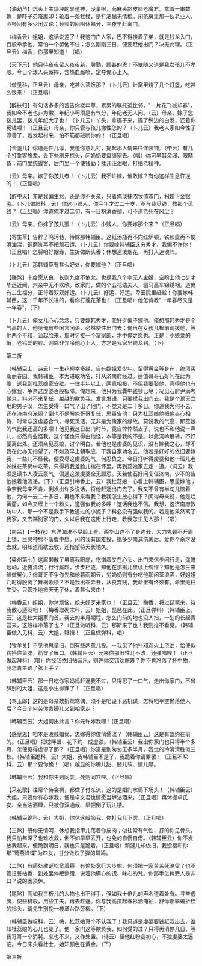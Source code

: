 <!-- { "loadSidebar": true } -->
【油葫芦】炕头上主烧埋的显道神，没事哏，苘麻头斜皮脸老魔君。拿着一串数珠，是吓子弟降魔印；轮着一条柱杖，是打鸂鶒无情棍。闲茶房里那一伙老业人，酒杯间有多少闲议论；频频的间阻休熟分，三夜早赶离门。

（梅香云）姐姐，这话说差了！我这门户人家，巴不得接着子弟，就是钱龙入门，百般奉承他，常怕一个留他不住；怎么刚刚三日，便要赶他出门？决无此理。（正旦云）梅香，你那里知道！（唱）

【天下乐】他只待夜夜留人夜夜新，殷勤，顾甚的恩！不依随又道是我女孩儿不孝顺。今日个漾人头厮摔，含热血厮喷，定夺俺心上人。

（做见科，正旦云）母亲，吃甚么茶饭那？（卜儿云）灶窝里烧了几个灯盏，吃甚么饭来！（正旦唱）

【醉扶归】有句话多多的苦告你老年尊，累累的嘱托近比邻，"一片花飞减却春"，我如今不老也非为嫩，年纪小呵须是有气分，年纪老无人问。（云）母亲，嫁了您孩儿罢，孩儿年纪大了也！（卜儿云）丫头，拿镊子来，镊了鬓边的白发，还着你觅钱哩！（正旦云）母亲，你只管与孩儿撇性怎的？（卜儿云）我老人家如今性子淳善了，若发起村来，怕不筋都敲断你的！（正旦唱）

【金盏儿】你道是性儿淳，我道你意儿村，提起那人情来往佯装钝。（带云）有几个打踅客旅辈，丢下些刷牙掠头，问奶奶要盘缠家去。（唱）你可早耳朵闭、眼睛昏；前门里统镘客，后门里一个使钱勤；揉开汪泪眼，打拍老精神。

（云）母亲。嫁了你孩儿者！（卜儿云）我不许嫁，谁敢嫁？有你这样生忿忤逆的！（正旦唱）

【醉中天】非是我偏生忿，还是你不关亲，只着俺淡抹浓妆倚市门，积趱下金银囤。（卜儿做怒科，云）你这小贱人，你今年才过二十岁，不与我觅钱，教那个觅钱？（正旦唱）你道俺才过二旬，有一日粉消香褪，可不道老死在风尘？

（云）母亲，你嫁了孩儿罢！（卜儿云）小贱人，你要嫁那个来？（正旦唱）

【寄生草】告辞了鸣珂巷，待嫁那韩辅臣。这纸汤瓶再不向红炉顿，铁煎盘再不使清油混，铜磨笴再不把顽石运。（卜儿云）你要嫁韩辅臣这穷秀才，我偏不许你！（正旦唱）怎将咱好姻缘，生折做断头香；休想道泼烟花，再打入迷魂阵。

（卜儿云）那韩辅臣有甚么好处，你要嫁他？（正旦唱）

【赚煞】十度愿从良，长则九度不依允。也是我八个字无人主婚，空盼上他七步才华远近闻，六亲中无不欢欣。改家门，做的个五花诰夫人，驷马高车锦绣裀。道俺有三生福分，正行着双双好运。（卜儿云）好运，好运，卑田院里赶趁！你要嫁韩辅臣，这一千年不长进的，看你打莲花落也！（正旦唱）他怎肯教"一年春尽又是一年春"。（下）

（卜儿云）俺女儿心心念念，只要嫁韩秀才，我好歹偏不嫁他。俺想那韩秀才是个气高的人，他见俺有些闲言闲语，必然使性出门去；俺再在女孩儿根前调拨他，等他两个不和，讪起脸来，那时另接一个富家郎，才中俺之愿也。正是：小娘爱的俏，老鸨爱的钞。则除非弄冷他心上人，方才是我家里钱龙到。（下）


第二折

（韩辅臣上，诗云）一生花柳幸多缘，自有嫦娥爱少年。留得黄金等身在，终须买断丽春园。我韩辅臣，本为进取功名，打从济南府经过。适值哥哥石好问在此为理，送我到杜蕊娘家安歇。一住半年以上，两意相投，不但我要娶他，喜得他也有心嫁我，争奈这虔婆百般板障。俺想来，他只为我囊中钱钞已尽；况见石府尹满考朝京，料必不来复任，越越的欺负我，发言发语，只要撵我出门去。我是个顶天立地的男子汉，怎生受得一口气？出了他门，不觉又是二十多日。你道我为何不去，还在济南府淹阁？倒也不是盼俺哥哥复任，思量告他；只为杜蕊娘他把俺赤心相待，时常与这虔婆合气，寻死觅活，无非是为俺家的缘故。莫说我的气高，那蕊娘的气比我还高的多哩！他见我这日出门时节，竟自悻悻然去了，说也不和他说一声儿，必然有些怪我。这个怪也只得由他怪，本等是我的不是。以此沉吟展转，不好便离此处。还须亲见蕊娘，讨个明白。若他也是虔婆的见识，没有嫁我之心，却不我在此亦无指望了，不如及早上朝取应，干我自家功名去。他若是好好的依旧要嫁我，一些儿不怪我，便受尽这虔婆的气，何忍负之。今日打听得虔婆和他一班儿老姊妹在茶房中吃茶，只得将我羞脸儿揣在怀里，再到蕊娘家去走一遭。（词云）我须是读书人凌云豪气，偏遇这泼虔婆全无顾忌。天若使石好问复任济南，少不的告他娘着他流递。（下）（正旦引梅香上，云）我杜蕊娘一心看上韩辅臣，思量嫁他；争奈我母亲不肯，倒发出许多说话，将他赶逐出门去了。我又不曾有半句儿恼着他，为何一去二十多日，再也不来看我？教我怎生放心得下？闻得母亲说，他是烂黄齑，如今又缠上一个粉头，道强似我的多哩！这话我也不信。我想，这济南府教坊中人，那一个不是我手下教道过的小妮子？料必没有强似我的。若是他果然离了我家，又去踹别家的门，久以后我在这街上行走，教我怎生见人那！（唱）

【南吕】【一枝花】东洋海洗不尽脸上羞，西华山遮不了身边丑，大力鬼顿不开眉上锁，巨灵神劈不断腹中愁。闪的我有国难投，抵多少南浦伤离后。爱你个杀才没去就，明知道雨歇云收，还指望待天长地久。

【梁州第七】这厮懒散了虽离我眼底，忔憎着又在心头。出门来信步闲行走，遥瞻远岫，近俯清流；行行厮趁，步步相逐，知他在那搭儿里续上绸缪？知他是怎生来结做冤仇？俏哥哥不争你先和他暮雨朝云，劣奶奶则有分吃他那闲茶浪酒，好姐姐几时得脱离了舞榭歌楼？不是我出乖弄丑，从良弃贱，我命里有终须有，命里无枉生受。只管扑地掀天无了休，着甚么来由！

（梅香云）姐姐，你休烦恼，姐夫好歹来家也！（正旦云）梅香，将过琵琶来，待我散心适闷咱！（梅香取砌末科，云）姐姐，琵琶在此。（正旦弹科）（韩辅臣上，云）这是杜大姐家门首。我去的半月期程，怎么门前的地也没人扫，一刬的长起青苔来，这般样冷落了也？（正旦做听科，云）那斯来了也！我则推不看见。（韩辅臣做入见科，云）大姐，祗揖！（正旦做弹科，唱）

【牧羊关】不见他思量旧，倒有些两意儿投。－我见了他扑邓邓火上浇油，恰便似钩搭住鱼腮，箭穿了雁口。（韩辅臣云）元来你那旧性儿不改，还弹唱哩！（正旦做起拜科）（唱）你怪我依旧拈音乐，则许你交错劝觥筹？你不肯冷落了杯中物，我怎肯生疏了弦上手？

（韩辅臣云）那一日吃你家妈妈赶逼我不过，只得忍了一口气，走出你家门，不曾辞别的大姐，这是小生得罪了！（正旦唱）

【骂玉郎】这的是母亲故折鸳鸯偶，须不是咱设下恶机谋，怎将咱平空抛落他人后？今日个何劳你贵脚儿又到咱家走？

（韩辅臣云）大姐何出此言？你元许嫁我哩！(正旦唱）

【感皇恩】咱本是泼贱娼优，怎嫁得你俊俏儒流？（韩辅臣云）这是有盟约在前的。（正旦唱）把枕畔盟、花下约、成虚谬。（韩辅臣云）我出你家门也只得半个多月，怎便见得虚谬了那？（正旦唱）你道是别匆匆无多半月，我觉的冷清清胜似三秋。（韩辅臣跪科，云）大姐，我韩辅臣不是了，我跪着你请罪罢！（正旦不睬科，云）那个要你跪！（唱）越显的你嘴儿甜、膝儿软、情儿厚。

（韩辅臣云）我和你生则同衾，死则同穴哩。（正旦唱）

【采花歌】往常个侍衾裯，都做了付东流，这的是娼门水局下场头！（韩辅臣云）大姐，只要你有心嫁我，便是卓文君也情愿当垆沽酒来。（正旦唱）再休提卓氏女、亲当沽酒肆，只被你双通叔、早掘倒了玩江楼。

（韩辅臣跪科，云）大姐，你休这般恼我，你打我几下罢。（正旦唱）

【三煞】既你无情呵，休想我指甲儿荡着你皮肉；似往常有气性，打的你见骨头。我只怕年深了也难收救，倒不如早早丢开，也免的自僝自僽。（韩辅臣云）你不发放我起来，便跪到明日，我也只是跪着。（正旦唱）顽涎儿却依旧，我没福和你那"莺燕蜂蝶"为四友，甘分做跌了弹的斑鸠。

【二煞】有耨处散诞松宽着耨，有偷处宽行大步偷，何须把一家苦苦死淹留？也不管设誓拈香，到处里停眠整宿，说着他瞒心的谎、昧心的咒。你那手怎掩旁人是非口？说的困须休。

【尾煞】高如我三板儿的人物也出不得手，强如我十倍儿的声名道着处有。寻些虚脾，使些机彀，用些工夫，再去趁逐。你与我高揎起春衫酒淹袖，舒你那攀蟾折桂的指头，请先生别挽一枝章台路旁柳。（下）

（韩辅臣做叹科，云）嗨，杜蕊娘真个不认我了！我只道是虔婆要钱赶我出去，谁知杜蕊娘的心儿也变了。他一家门这等欺负我，如何受的过？只得再消停几日，等我哥哥一个消耗。来也不来，又作处置。（诗云）怪他红粉变初心，不独虔婆太逼临。今日床头看壮士，始知颜色在黄金。（下）


第三折

